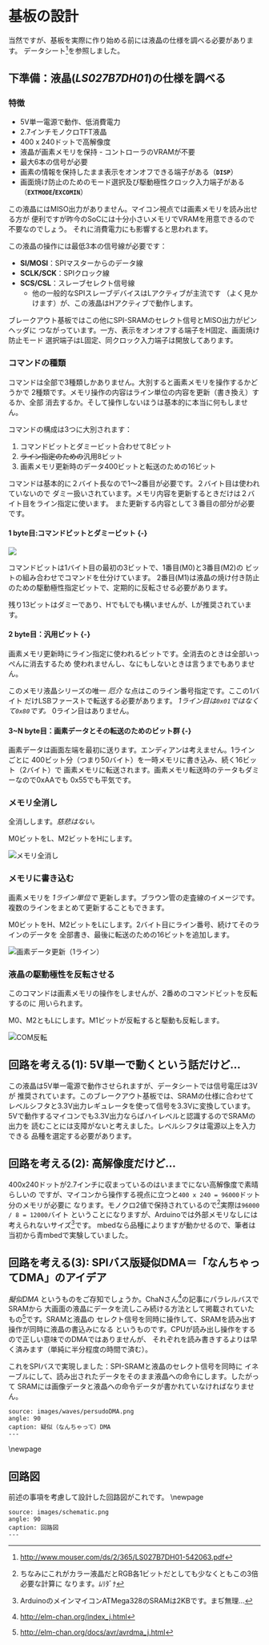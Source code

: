 # 基板の設計

当然ですが、基板を実際に作り始める前には液晶の仕様を調べる必要があります。
データシート[^16]を参照しました。

## 下準備：液晶(_LS027B7DH01_)の仕様を調べる
### 特徴

- 5V単一電源で動作、低消費電力
- 2.7インチモノクロTFT液晶
- 400 x 240ドットで高解像度
- 液晶が画素メモリを保持 - コントローラのVRAMが不要
- 最大6本の信号が必要
- 画素の情報を保持したまま表示をオンオフできる端子がある（**`DISP`**）
- 画面焼け防止のためのモード選択及び駆動極性クロック入力端子がある
  （**`EXTMODE`/`EXCOMIN`**）

この液晶にはMISO出力がありません。マイコン視点では画素メモリを読み出せる方が
便利ですが昨今のSoCには十分小さいメモリでVRAMを用意できるので不要なのでしょう。
それに消費電力にも影響すると思われます。

この液晶の操作には最低3本の信号線が必要です：

- **SI/MOSI**：SPIマスターからのデータ線
- **SCLK/SCK**：SPIクロック線
- **SCS/CSL**：スレーブセレクト信号線
    - 他の一般的なSPIスレーブデバイスはLアクティブが主流です
      （よく見かけます）が、この液晶はHアクティブで動作します。

ブレークアウト基板ではこの他にSPI-SRAMのセレクト信号とMISO出力がピンヘッダに
つながっています。一方、表示をオンオフする端子をH固定、画面焼け防止モード
選択端子はL固定、同クロック入力端子は開放してあります。

### コマンドの種類
コマンドは全部で3種類しかありません。大別すると画素メモリを操作するかどうかで
2種類です。メモリ操作の内容はライン単位の内容を更新（書き換え）するか、全部
消去するか。そして操作しないほうは基本的に本当に何もしません。

コマンドの構成は3つに大別されます：

1. コマンドビットとダミービット合わせて8ビット
1. ~~ライン指定のための~~汎用8ビット
1. 画素メモリ更新時のデータ400ビットと転送のための16ビット

コマンドは基本的に２バイト長なので1〜2番目が必要です。２バイト目は使われていないので
ダミー扱いされています。メモリ内容を更新するときだけは２バイト目をライン指定に使います。
また更新する内容として３番目の部分が必要です。

#### 1 byte目:コマンドビットとダミービット {-}
![](images/bitfields/commandbits.png)

コマンドビットは1バイト目の最初の3ビットで、1番目(M0)と3番目(M2)の
ビットの組み合わせでコマンドを仕分けています。
2番目(M1)は液晶の焼け付き防止のための駆動極性指定ビットで、定期的に反転させる必要があります。

残り13ビットはダミーであり、HでもLでも構いませんが、Lが推奨されています。

#### 2 byte目：汎用ビット {-}
画素メモリ更新時にライン指定に使われるビットです。全消去のときは全部いっぺんに消去するため
使われませんし、なにもしないときは言うまでもありません。

このメモリ液晶シリーズの唯一 _厄介_ な点はこのライン番号指定です。ここの1バイト
だけLSBファーストで転送する必要があります。
_1ライン目は`0x01`ではなくて`0x80`です。_ 0ライン目はありません。

#### 3~N byte目：画素データとその転送のためのビット群 {-}
画素データは画面左端を最初に送ります。エンディアンは考えません。1ラインごとに
400ビット分（つまり50バイト）を一時メモリに書き込み、続く16ビット（2バイト）で
画素メモリに転送されます。画素メモリ転送時のテータもダミーなので0xAAでも
0x55でも平気です。

### メモリ全消し
全消しします。_慈悲はない。_

M0ビットをL、M2ビットをHにします。

![メモリ全消し](images/bitfield16/sharpcls.png)
<!--
static const uint8_t COM_INVERT = 0x00;    // 0-X-0-XXXXX
static const uint8_t CLEAR_SCREEN = 0x20;  // 0-X-1-XXXXX
static const uint8_t UPDATE = 0x80;        // 1-X-0-XXXXX
 -->
### メモリに書き込む
画素メモリを _1ライン単位で_ 更新します。ブラウン管の走査線のイメージです。
複数のラインをまとめて更新することもできます。

M0ビットをH、M2ビットをLにします。2バイト目にライン番号、続けてそのラインのデータを
全部書き、最後に転送のための16ビットを追加します。

![画素データ更新（1ライン）](images/bitfield16/sharptransfer.png)

### 液晶の駆動極性を反転させる
このコマンドは画素メモリの操作をしませんが、2番めのコマンドビットを反転するのに
用いられます。

M0、M2ともLにします。M1ビットが反転すると駆動も反転します。

![COM反転](images/bitfield16/sharpnop.png)

## 回路を考える(1): 5V単一で動くという話だけど...
この液晶は5V単一電源で動作させられますが、データシートでは信号電圧は3Vが
推奨されています。このブレークアウト基板では、SRAMの仕様に合わせて
レベルシフタと3.3V出力レギュレータを使って信号を3.3Vに変換しています。
5Vで動作するマイコンでも3.3V出力ならばハイレベルと認識するのでSRAMの出力を
読むことには支障がないと考えました。レベルシフタは電源以上を入力できる
品種を選定する必要があります。
<!-- TODO: 回路図の拡大（レギュレータとレベルシフタ） -->

## 回路を考える(2): 高解像度だけど...
400x240ドットが2.7インチに収まっているのはいままでにない高解像度で素晴らしいの
ですが、マイコンから操作する視点に立つと`400 x 240 = 96000`ドット分のメモリが必要に
なります。モノクロ2値で保持されているので[^11]実際は`96000 / 8 = 12000`バイト
ということになりますが、Arduinoでは外部メモリなしには考えられないサイズ[^12]です。
mbedなら品種によりますが動かせるので、筆者は当初から青mbedで実験していました。

## 回路を考える(3): SPIバス版疑似DMA＝「なんちゃってDMA」のアイデア
_擬似DMA_ というものをご存知でしょうか。ChaNさん[^13]の記事にパラレルバスでSRAMから
大画面の液晶にデータを流しこみ続ける方法として掲載されていたもの[^14]です。SRAMと液晶の
セレクト信号を同時に操作して、SRAMを読み出す操作が同時に液晶の書込みになる
というものです。CPUが読み出し操作をするので正しい意味でのDMAではありませんが、
それぞれを読み書きするよりは早く済みます（単純に半分程度の時間で済む）。

これをSPIバスで実現しました：SPI-SRAMと液晶のセレクト信号を同時に
イネーブルにして、読み出されたデータをそのまま液晶への命令にします。したがって
SRAMには画像データと液晶への命令データが書かれていなければなりません。

```rotate
source: images/waves/persudoDMA.png
angle: 90
caption: 疑似（なんちゃって）DMA
---
```

\\newpage
## 回路図
前述の事項を考慮して設計した回路図がこれです。
\\newpage

```rotate
source: images/schematic.png
angle: 90
caption: 回路図
---
```
<!--  -->
[^11]: ちなみにこれがカラー液晶だとRGB各1ビットだとしても少なくともこの3倍必要な計算に
なります。ﾑﾘﾀﾞﾅ
[^12]: ArduinoのメインマイコンATMega328のSRAMは2KBです。まぢ無理...
[^13]: http://elm-chan.org/index_j.html
[^14]: http://elm-chan.org/docs/avr/avrdma_j.html
<!-- [^15]: TODO:実際はSRAMの読み出し命令を書き込んでいる間、液晶はセレクトされません -->
[^16]: http://www.mouser.com/ds/2/365/LS027B7DH01-542063.pdf
